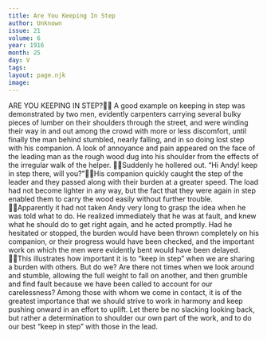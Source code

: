 ```yaml
---
title: Are You Keeping In Step
author: Unknown
issue: 21
volume: 6
year: 1916
month: 25
day: V
tags:
layout: page.njk
image:
---
```

ARE YOU KEEPING IN STEP? A good example on keeping in step was demonstrated by two men, evidently carpenters carrying several bulky pieces of lumber on their shoulders through the street, and were winding their way in and out among the crowd with more or less discomfort, until finally the man behind stumbled, nearly falling, and in so doing lost step with his companion. A look of annoyance and pain appeared on the face of the leading man as the rough wood dug into his shoulder from the effects of the irregular walk of the helper. Suddenly he hollered out. “Hi Andy! keep in step there, will you?”His companion quickly caught the step of the leader and they passed along with their burden at a greater speed. The load had not become lighter in any way, but the fact that they were again in step enabled them to carry the wood easily without further trouble. Apparently it had not taken Andy very long to grasp the idea when he was told what to do. He realized immediately that he was at fault, and knew what he should do to get right again, and he acted promptly. Had he hesitated or stopped, the burden would have been thrown completely on his companion, or their progress would have been checked, and the important work on which the men were evidently bent would have been delayed. This illustrates how important it is to “keep in step” when we are sharing a burden with others. But do we? Are there not times when we look around and stumble, allowing the full weight to fall on another, and then grumble and find fault because we have been called to account for our carelessness? Among those with whom we come in contact, it is of the greatest importance that we should strive to work in harmony and keep pushing onward in an effort to uplift. Let there be no slacking looking back, but rather a determination to shoulder our own part of the work, and to do our best “keep in step” with those in the lead.
